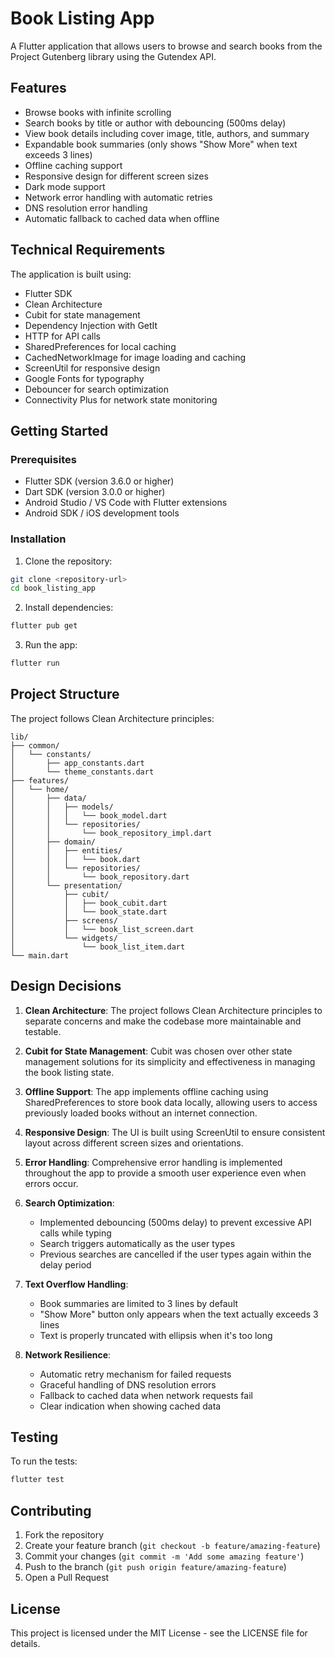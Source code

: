 # Book Listing App

A Flutter application that allows users to browse and search books from the Project Gutenberg library using the Gutendex API.

## Features

- Browse books with infinite scrolling
- Search books by title or author with debouncing (500ms delay)
- View book details including cover image, title, authors, and summary
- Expandable book summaries (only shows "Show More" when text exceeds 3 lines)
- Offline caching support
- Responsive design for different screen sizes
- Dark mode support
- Network error handling with automatic retries
- DNS resolution error handling
- Automatic fallback to cached data when offline

## Technical Requirements

The application is built using:

- Flutter SDK
- Clean Architecture
- Cubit for state management
- Dependency Injection with GetIt
- HTTP for API calls
- SharedPreferences for local caching
- CachedNetworkImage for image loading and caching
- ScreenUtil for responsive design
- Google Fonts for typography
- Debouncer for search optimization
- Connectivity Plus for network state monitoring

## Getting Started

### Prerequisites

- Flutter SDK (version 3.6.0 or higher)
- Dart SDK (version 3.0.0 or higher)
- Android Studio / VS Code with Flutter extensions
- Android SDK / iOS development tools

### Installation

1. Clone the repository:
```bash
git clone <repository-url>
cd book_listing_app
```

2. Install dependencies:
```bash
flutter pub get
```

3. Run the app:
```bash
flutter run
```

## Project Structure

The project follows Clean Architecture principles:

```
lib/
├── common/
│   └── constants/
│       ├── app_constants.dart
│       └── theme_constants.dart
├── features/
│   └── home/
│       ├── data/
│       │   ├── models/
│       │   │   └── book_model.dart
│       │   └── repositories/
│       │       └── book_repository_impl.dart
│       ├── domain/
│       │   ├── entities/
│       │   │   └── book.dart
│       │   └── repositories/
│       │       └── book_repository.dart
│       └── presentation/
│           ├── cubit/
│           │   ├── book_cubit.dart
│           │   └── book_state.dart
│           ├── screens/
│           │   └── book_list_screen.dart
│           └── widgets/
│               └── book_list_item.dart
└── main.dart
```

## Design Decisions

1. **Clean Architecture**: The project follows Clean Architecture principles to separate concerns and make the codebase more maintainable and testable.

2. **Cubit for State Management**: Cubit was chosen over other state management solutions for its simplicity and effectiveness in managing the book listing state.

3. **Offline Support**: The app implements offline caching using SharedPreferences to store book data locally, allowing users to access previously loaded books without an internet connection.

4. **Responsive Design**: The UI is built using ScreenUtil to ensure consistent layout across different screen sizes and orientations.

5. **Error Handling**: Comprehensive error handling is implemented throughout the app to provide a smooth user experience even when errors occur.

6. **Search Optimization**: 
   - Implemented debouncing (500ms delay) to prevent excessive API calls while typing
   - Search triggers automatically as the user types
   - Previous searches are cancelled if the user types again within the delay period

7. **Text Overflow Handling**:
   - Book summaries are limited to 3 lines by default
   - "Show More" button only appears when the text actually exceeds 3 lines
   - Text is properly truncated with ellipsis when it's too long

8. **Network Resilience**:
   - Automatic retry mechanism for failed requests
   - Graceful handling of DNS resolution errors
   - Fallback to cached data when network requests fail
   - Clear indication when showing cached data

## Testing

To run the tests:
```bash
flutter test
```

## Contributing

1. Fork the repository
2. Create your feature branch (`git checkout -b feature/amazing-feature`)
3. Commit your changes (`git commit -m 'Add some amazing feature'`)
4. Push to the branch (`git push origin feature/amazing-feature`)
5. Open a Pull Request

## License

This project is licensed under the MIT License - see the LICENSE file for details.
